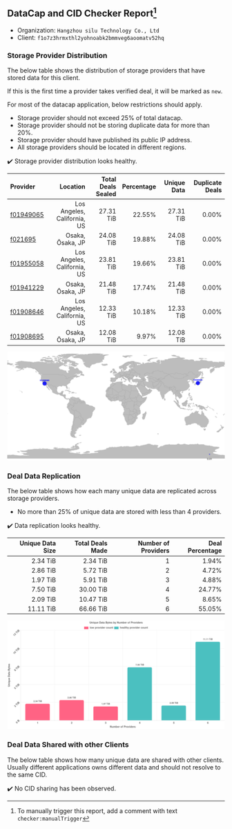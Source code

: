 ## DataCap and CID Checker Report[^1]
 - Organization: `Hangzhou silu Technology Co., Ltd`
 - Client: `f1o7z3hrmxthl2yohnoabk2bmmveg6aoomatv52hq`
### Storage Provider Distribution
The below table shows the distribution of storage providers that have stored data for this client.

If this is the first time a provider takes verified deal, it will be marked as `new`.

For most of the datacap application, below restrictions should apply.
 - Storage provider should not exceed 25% of total datacap.
 - Storage provider should not be storing duplicate data for more than 20%.
 - Storage provider should have published its public IP address.
 - All storage providers should be located in different regions.

✔️ Storage provider distribution looks healthy.

| Provider                                              |                    Location | Total Deals Sealed | Percentage | Unique Data | Duplicate Deals |
| :---------------------------------------------------- | --------------------------: | -----------------: | ---------: | ----------: | --------------: |
| [f01949065](https://filfox.info/en/address/f01949065) | Los Angeles, California, US |          27.31 TiB |     22.55% |   27.31 TiB |           0.00% |
| [f021695](https://filfox.info/en/address/f021695)     |            Osaka, Ōsaka, JP |          24.08 TiB |     19.88% |   24.08 TiB |           0.00% |
| [f01955058](https://filfox.info/en/address/f01955058) | Los Angeles, California, US |          23.81 TiB |     19.66% |   23.81 TiB |           0.00% |
| [f01941229](https://filfox.info/en/address/f01941229) |            Osaka, Ōsaka, JP |          21.48 TiB |     17.74% |   21.48 TiB |           0.00% |
| [f01908646](https://filfox.info/en/address/f01908646) | Los Angeles, California, US |          12.33 TiB |     10.18% |   12.33 TiB |           0.00% |
| [f01908695](https://filfox.info/en/address/f01908695) |            Osaka, Ōsaka, JP |          12.08 TiB |      9.97% |   12.08 TiB |           0.00% |

![Provider Distribution](https://raw.githubusercontent.com/data-preservation-programs/filplus-checker-assets/main/filecoin-project/filecoin-plus-large-datasets/issues/1313/1671098987038.png)
### Deal Data Replication
The below table shows how each many unique data are replicated across storage providers.
- No more than 25% of unique data are stored with less than 4 providers.

✔️ Data replication looks healthy.

| Unique Data Size | Total Deals Made | Number of Providers | Deal Percentage |
| ---------------: | ---------------: | ------------------: | --------------: |
|         2.34 TiB |         2.34 TiB |                   1 |           1.94% |
|         2.86 TiB |         5.72 TiB |                   2 |           4.72% |
|         1.97 TiB |         5.91 TiB |                   3 |           4.88% |
|         7.50 TiB |        30.00 TiB |                   4 |          24.77% |
|         2.09 TiB |        10.47 TiB |                   5 |           8.65% |
|        11.11 TiB |        66.66 TiB |                   6 |          55.05% |

![Replication Distribution](https://raw.githubusercontent.com/data-preservation-programs/filplus-checker-assets/main/filecoin-project/filecoin-plus-large-datasets/issues/1313/1671098987583.png)
### Deal Data Shared with other Clients
The below table shows how many unique data are shared with other clients.
Usually different applications owns different data and should not resolve to the same CID.

✔️ No CID sharing has been observed.

[^1]: To manually trigger this report, add a comment with text `checker:manualTrigger`
